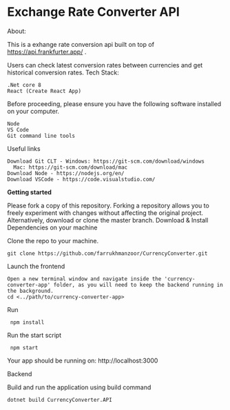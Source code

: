 # Exchange Rate Converter API
About:

This is a exhange rate conversion api built on top of https://api.frankfurter.app/ .

Users can check latest conversion rates between currencies and get historical conversion rates.
Tech Stack:

    
    .Net core 8
    React (Create React App)

Before proceeding, please ensure you have the following software installed on your computer.

    Node
    VS Code
    Git command line tools
	

Useful links

    Download Git CLT - Windows: https://git-scm.com/download/windows 
	  Mac: https://git-scm.com/download/mac
    Download Node - https://nodejs.org/en/
    Download VSCode - https://code.visualstudio.com/

**Getting started**

Please fork a copy of this repository. Forking a repository allows you to freely experiment with changes without affecting the original project. Alternatively, download or clone the master branch.
Download & Install Dependencies on your machine

Clone the repo to your machine.

    git clone https://github.com/farrukhmanzoor/CurrencyConverter.git

Launch the frontend

	Open a new terminal window and navigate inside the 'currency-converter-app' folder, as you will need to keep the backend running in the background.
    cd <../path/to/currency-converter-app> 

 Run
 
     npm install

Run the start script

     npm start

Your app should be running on: http://localhost:3000

Backend

Build and run the application using build command
    
	dotnet build CurrencyConverter.API

